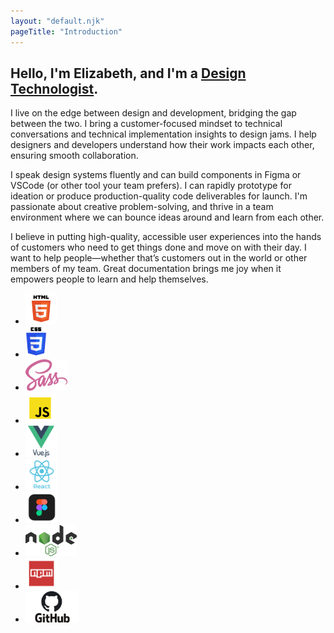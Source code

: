 ```yaml
---
layout: "default.njk"
pageTitle: "Introduction"
---
```


<article>
	<h2>Hello, I'm Elizabeth, and I'm a <a href="/definition">Design Technologist</a>.</h2>
	<p>I live on the edge between design and development, bridging the gap between the two. I bring a customer-focused mindset to technical conversations and technical implementation insights to design jams. I help designers and developers understand how their work impacts each other, ensuring smooth collaboration.</p>
	<p>I speak design systems fluently and can build components in Figma or VSCode (or other tool your team prefers). I can rapidly prototype for ideation or produce production-quality code deliverables for launch. I'm passionate about creative problem-solving, and thrive in a team environment where we can bounce ideas around and learn from each other.</p>
	<p>I believe in putting high-quality, accessible user experiences into the hands of customers who need to get things done and move on with their day. I want to help people&mdash;whether that’s customers out in the world or other members of my team. Great documentation brings me joy when it empowers people to learn and help themselves.</p>
	<ul class="image-list">
		<li><img src="/assets/logo-html5.png" height="50" alt="HTML" /></li>
		<li><img src="/assets/logo-css3.png" height="50" alt="CSS" /></li>
		<li><img src="/assets/logo-sass.png" height="50" alt="Sass/SCSS" /></li>
		<li><img src="/assets/logo-js.png" height="50" alt="JavaScript" /></li>
		<li><img src="/assets/logo-vue.png" height="50" alt="Vue" /></li>
		<li><img src="/assets/logo-react.png" height="50" alt="React" /></li>
		<li><img src="/assets/logo-figma.png" height="50" alt="Figma" /></li>
		<li><img src="/assets/logo-node.png" height="50" alt="Node" /></li>
		<li><img src="/assets/logo-npm.png" height="50" alt="NPM" /></li>
		<li><img src="/assets/logo-github.png" height="50" alt="GitHub" /></li>
	</ul>
</article>